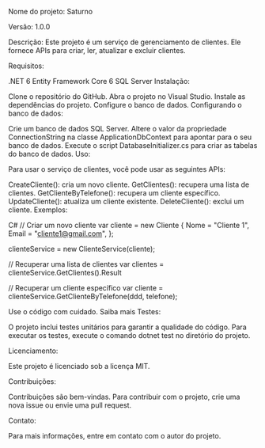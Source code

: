 Nome do projeto: Saturno

Versão: 1.0.0

Descrição: Este projeto é um serviço de gerenciamento de clientes. Ele fornece APIs para criar, ler, atualizar e excluir clientes.

Requisitos:

.NET 6
Entity Framework Core 6
SQL Server
Instalação:

Clone o repositório do GitHub.
Abra o projeto no Visual Studio.
Instale as dependências do projeto.
Configure o banco de dados.
Configurando o banco de dados:

Crie um banco de dados SQL Server.
Altere o valor da propriedade ConnectionString na classe ApplicationDbContext para apontar para o seu banco de dados.
Execute o script DatabaseInitializer.cs para criar as tabelas do banco de dados.
Uso:

Para usar o serviço de clientes, você pode usar as seguintes APIs:

CreateCliente(): cria um novo cliente.
GetClientes(): recupera uma lista de clientes.
GetClienteByTelefone(): recupera um cliente específico.
UpdateCliente(): atualiza um cliente existente.
DeleteCliente(): exclui um cliente.
Exemplos:

C#
// Criar um novo cliente
var cliente = new Cliente
{
    Nome = "Cliente 1",
    Email = "cliente1@gmail.com",
};

clienteService = new ClienteService(cliente);

// Recuperar uma lista de clientes
var clientes = clienteService.GetClientes().Result

// Recuperar um cliente específico
var cliente = clienteService.GetClienteByTelefone(ddd, telefone);


Use o código com cuidado. Saiba mais
Testes:

O projeto inclui testes unitários para garantir a qualidade do código. Para executar os testes, execute o comando dotnet test no diretório do projeto.

Licenciamento:

Este projeto é licenciado sob a licença MIT.

Contribuições:

Contribuições são bem-vindas. Para contribuir com o projeto, crie uma nova issue ou envie uma pull request.

Contato:

Para mais informações, entre em contato com o autor do projeto.
